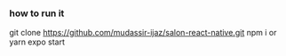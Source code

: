 ### how to run it

git clone https://github.com/mudassir-ijaz/salon-react-native.git
npm i or yarn
expo start


